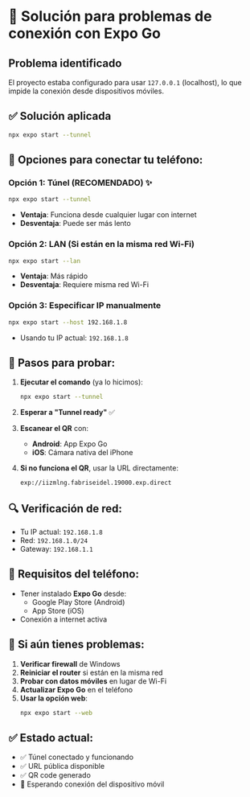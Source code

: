 # 🔧 Solución para problemas de conexión con Expo Go

## Problema identificado
El proyecto estaba configurado para usar `127.0.0.1` (localhost), lo que impide la conexión desde dispositivos móviles.

## ✅ Solución aplicada
```bash
npx expo start --tunnel
```

## 📱 Opciones para conectar tu teléfono:

### Opción 1: Túnel (RECOMENDADO) ✨
```bash
npx expo start --tunnel
```
- **Ventaja**: Funciona desde cualquier lugar con internet
- **Desventaja**: Puede ser más lento

### Opción 2: LAN (Si están en la misma red Wi-Fi)
```bash
npx expo start --lan
```
- **Ventaja**: Más rápido
- **Desventaja**: Requiere misma red Wi-Fi

### Opción 3: Especificar IP manualmente
```bash
npx expo start --host 192.168.1.8
```
- Usando tu IP actual: `192.168.1.8`

## 🚀 Pasos para probar:

1. **Ejecutar el comando** (ya lo hicimos):
   ```bash
   npx expo start --tunnel
   ```

2. **Esperar a "Tunnel ready"** ✅

3. **Escanear el QR** con:
   - **Android**: App Expo Go
   - **iOS**: Cámara nativa del iPhone

4. **Si no funciona el QR**, usar la URL directamente:
   ```
   exp://iizmlng.fabriseidel.19000.exp.direct
   ```

## 🔍 Verificación de red:
- Tu IP actual: `192.168.1.8`
- Red: `192.168.1.0/24`
- Gateway: `192.168.1.1`

## 📱 Requisitos del teléfono:
- Tener instalado **Expo Go** desde:
  - Google Play Store (Android)
  - App Store (iOS)
- Conexión a internet activa

## 🐛 Si aún tienes problemas:

1. **Verificar firewall** de Windows
2. **Reiniciar el router** si están en la misma red
3. **Probar con datos móviles** en lugar de Wi-Fi
4. **Actualizar Expo Go** en el teléfono
5. **Usar la opción web**:
   ```bash
   npx expo start --web
   ```

## ✅ Estado actual:
- ✅ Túnel conectado y funcionando
- ✅ URL pública disponible
- ✅ QR code generado
- 🔄 Esperando conexión del dispositivo móvil
